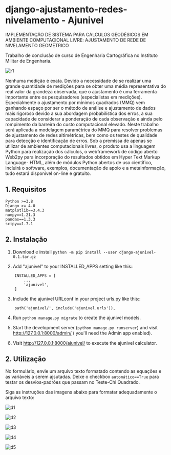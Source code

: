# django-ajustamento-redes-nivelamento - Ajunivel
IMPLEMENTAÇÃO DE SISTEMA PARA CÁLCULOS GEODÉSICOS EM AMBIENTE COMPUTACIONAL LIVRE: AJUSTAMENTO DE REDE DE NIVELAMENTO GEOMÉTRICO 

Trabalho de conclusão de curso de Engenharia Cartográfica no Instituto Militar de Engenharia.

![r1](imgs/res.jpg "Tela do Resolutado do ajustamento")

Nenhuma medição é exata. Devido a necessidade de se realizar uma grande 
quantidade de medições para se obter uma média representativa do real 
valor da grandeza observada, que o ajustamento é uma ferramenta importante
entre os pesquisadores (especialistas em medições). Especialmente o 
ajustamento por mínimos quadrados (MMQ) vem ganhando espaço por ser o 
método de análise e ajustamento de dados mais rigoroso devido a sua 
abordagem probabilística dos erros, a sua capacidade de considerar a 
ponderação de cada observação e ainda pelo rompimento da barreira do 
custo computacional elevado. Neste trabalho será aplicada a modelagem 
paramétrica do MMQ para resolver problemas de ajustamento de redes 
altimétricas, bem como os testes de qualidade para detecção e identificação
de erros. Sob a premissa de apenas se utilizar de ambientes computacionais
livres, o produto usa a linguagem Python para realização dos cálculos, o 
webframework de código aberto Web2py para incorporação do resultados 
obtidos em Hyper Text Markup Language- HTML, além de módulos Python 
abertos de uso científico, incluirá o software, exemplos, documentação de 
apoio e a metainformação, tudo estará disponível on-line e gratuito.


## 1. Requisitos

    Python >=3.8
    Django >= 4.0 
    matplotlib==3.4.3
    numpy==1.21.3
    pandas==1.3.3
    scipy==1.7.1

## 2. Instalação
1. Download e install 
    `python -m pip install --user django-ajunivel-0.1.tar.gz`

2. Add "ajunivel" to your INSTALLED_APPS setting like this::
```
    INSTALLED_APPS = [
        ...
        'ajunivel',
    ]
```
3. Include the ajunivel URLconf in your project urls.py like this::
```
    path('ajunivel/', include('ajunivel.urls')),
```
4. Run `python manage.py migrate` to create the ajunivel models.

5. Start the development server (`python manage.py runserver`) and visit http://127.0.0.1:8000/admin/ (
    you'll need the Admin app enabled).

6. Visit http://127.0.0.1:8000/ajunivel/ to execute the ajunivel calculator.

## 2. Utilização

No formulário, envie um arquivo texto formatado contendo as equações e as variáveis a serem ajsutadas. Deixe o checkbox `automático==True` para testar os desvios-padrões que passam no Teste-Chi Quadrado.

Siga as instruções das imagens abaixo para formatar adequadamente o arquivo texto:

![d1](imgs/demo1.jpg "Demonstração")

![d2](imgs/demo2.jpg "Demonstração")

![d3](imgs/demo3.jpg "Demonstração")

![d4](imgs/demo4.jpg "Demonstração")

![d5](imgs/demo5.jpg "Demonstração")
